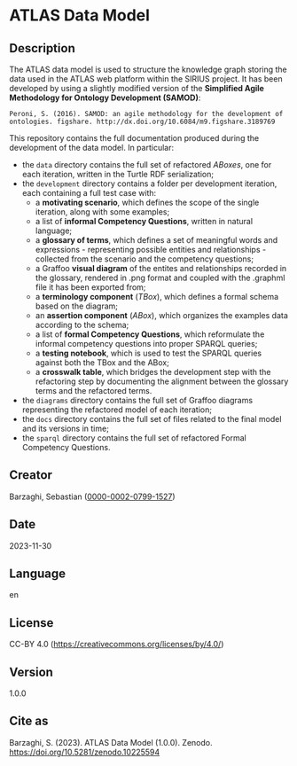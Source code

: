 # ATLAS Data Model

## Description
The ATLAS data model is used to structure the knowledge graph storing the data used in the ATLAS web platform within the SIRIUS project. It has been developed by using a slightly modified version of the **Simplified Agile Methodology for Ontology Development (SAMOD)**: 

    Peroni, S. (2016). SAMOD: an agile methodology for the development of ontologies. figshare. http://dx.doi.org/10.6084/m9.figshare.3189769

This repository contains the full documentation produced during the development of the data model. In particular:
* the `data` directory contains the full set of refactored *ABoxes*, one for each iteration, written in the Turtle RDF serialization;
* the `development` directory contains a folder per development iteration, each containing a full test case with:
    - a **motivating scenario**, which defines the scope of the single iteration, along with some examples;
    - a list of **informal Competency Questions**, written in natural language;
    - a **glossary of terms**, which defines a set of meaningful words and expressions - representing possible entities and relationships - collected from the scenario and the competency questions;
    - a Graffoo **visual diagram** of the entites and relationships recorded in the glossary, rendered in .png format and coupled with the .graphml file it has been exported from;
    - a **terminology component** (*TBox*), which defines a formal schema based on the diagram;
    - an **assertion component** (*ABox*), which organizes the examples data according to the schema;
    - a list of **formal Competency Questions**, which reformulate the informal competency questions into proper SPARQL queries;
    - a **testing notebook**, which is used to test the SPARQL queries against both the TBox and the ABox;
    - a **crosswalk table**, which bridges the development step with the refactoring step by documenting the alignment between the glossary terms and the refactored terms.
* the `diagrams` directory contains the full set of Graffoo diagrams representing the refactored model of each iteration;
* the `docs` directory contains the full set of files related to the final model and its versions in time;
* the `sparql` directory contains the full set of refactored Formal Competency Questions.

## Creator
Barzaghi, Sebastian ([0000-0002-0799-1527](https://orcid.org/0000-0002-0799-1527))

## Date
2023-11-30

## Language
en

## License
CC-BY 4.0 (https://creativecommons.org/licenses/by/4.0/)

## Version
1.0.0

## Cite as
Barzaghi, S. (2023). ATLAS Data Model (1.0.0). Zenodo. https://doi.org/10.5281/zenodo.10225594
